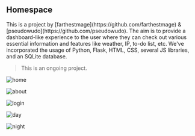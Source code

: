<h2>Homespace</h2>  
This is a project by [farthestmage](https://github.com/farthestmage) & [pseudowudo](https://github.com/pseudowudo). The aim is to provide a dashboard-like experience to the user where they can check out various essential information and features like weather, IP, to-do list, etc. We've incorporated the usage of Python, Flask, HTML, CSS, several JS libraries, and an SQLite database.

> This is an ongoing project.

![home](https://github.com/username/homespace/blob/master/ss/1.png?raw=true)

![about](https://github.com/username/homespace/blob/master/ss/2.png?raw=true)

![login](https://github.com/username/homespace/blob/master/ss/3.png?raw=true)

![day](https://github.com/username/homespace/blob/master/ss/4.png?raw=true)

![night](https://github.com/username/homespace/blob/master/ss/5.png?raw=true)
